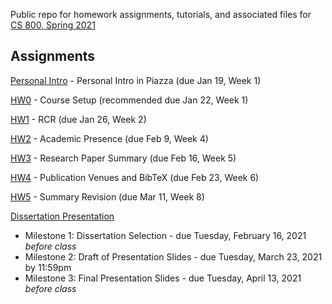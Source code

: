 Public repo for homework assignments, tutorials, and associated files for [CS 800, Spring 2021](https://www.cs.odu.edu/~mweigle/CS800-S21)

## Assignments

[Personal Intro](personal-intro.md) - Personal Intro in Piazza (due Jan 19, Week 1) 

[HW0](HW0.md) - Course Setup (recommended due Jan 22, Week 1)

[HW1](HW1.md) - RCR (due Jan 26, Week 2)

[HW2](HW2.md) - Academic Presence (due Feb 9, Week 4)

[HW3](HW3.md) - Research Paper Summary (due Feb 16, Week 5)

[HW4](HW4.md) - Publication Venues and BibTeX (due Feb 23, Week 6)

[HW5](HW5.md) - Summary Revision (due Mar 11, Week 8)

[Dissertation Presentation](dissertation.md)
* Milestone 1: Dissertation Selection - due Tuesday, February 16, 2021 *before class*
* Milestone 2: Draft of Presentation Slides - due Tuesday, March 23, 2021 by 11:59pm
* Milestone 3: Final Presentation Slides - due Tuesday, April 13, 2021 *before class*
